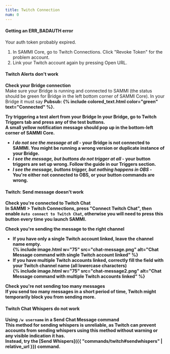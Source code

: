 ```yaml
---
title: Twitch Connection
num: 0
---
```


#### Getting an ERR_BADAUTH error

Your auth token probably expired. 
1. In SAMMI Core, go to Twitch Connections. Click "Revoke Token" for the problem account.
2. Link your Twitch account again by pressing Open URL.

#### Twitch Alerts don't work

**Check your Bridge connection**\
Make sure your Bridge is running and connected to SAMMI (the status should be green for Bridge in the left bottom corner of SAMMI Core).
In your Bridge it must say <strong>Pubsub: {% include colored_text.html color="green" text="Connected" %}<strong>.  

**Try triggering a test alert from your Bridge**
In your Bridge, go to Twitch Triggers tab and press any of the test buttons.\
A small yellow notification message should pop up in the bottom-left corner of SAMMI Core. 

- *I do not see the message at all* - your Bridge is not connected to SAMMI. You might be running a wrong version or duplicate instance of your Bridge. 
- *I see the message, but buttons do not trigger at all* - your button triggers are set up wrong. Follow the guide in our Triggers section.
- *I see the message, buttons trigger, but nothing happens in OBS* - You're either not connected to OBS, or your button commands are wrong.

#### Twitch: Send message doesn't work

**Check you're connected to Twitch Chat**\
In SAMMI > Twitch Connections, press "Connect Twitch Chat", then enable `Auto connect to Twitch Chat`, otherwise you will need to press this button every time you launch SAMMI.

**Check you're sending the message to the right channel**
- If you have only a single Twitch account linked, leave the channel name empty.\
  {% include image.html w="75" src="chat-message.png" alt="Chat Message command with single Twitch account linked" %}
- If you have multiple Twitch accounts linked, correctly fill the field with your Twitch channel name (all lowercase characters)\
  {% include image.html w="75" src="chat-message2.png" alt="Chat Message command with multiple Twitch accounts linked" %}

**Check you're not sending too many messages**\
If you send too many messages in a short period of time, Twitch might temporarily block you from sending more.

#### Twitch Chat Whispers do not work

**Using `/w username` in a Send Chat Message command**\
This method for sending whispers is unreliable, as Twitch can prevent accounts from sending whispers using this method without warning or any visible indication it has.\
Instead, try the [Send Whispers]({{ "commands/twitch#sendwhispers" | relative_url }}) command.
